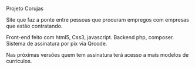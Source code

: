 Projeto Corujas

Site que faz a ponte entre pessoas que procuram empregos com empresas
que estão contratando.

Front-end feito com html5, Css3, javascript.
Backend php, composer.
Sistema de assinatura por pix via Qrcode.

Nas próximas versões quem tem assinatura terá acesso a 
mais modelos de curriculos.